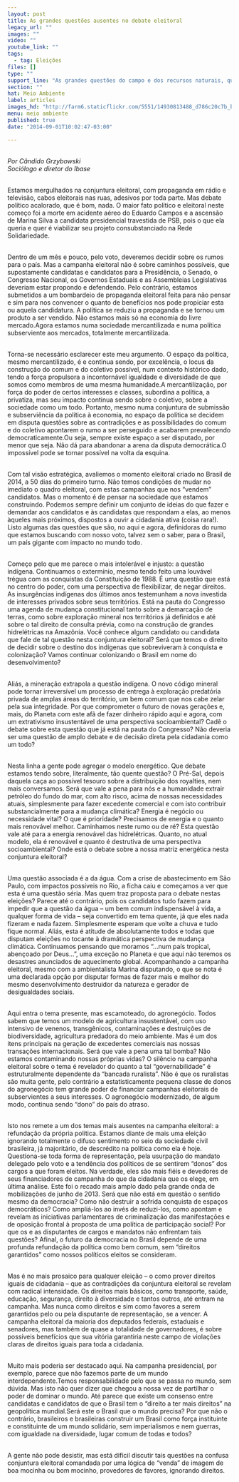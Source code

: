 ```yaml
---
layout: post
title: As grandes questões ausentes no debate eleitoral
legacy_url: ""
images: ""
video: ""
youtube_link: ""
tags:
  - tag: Eleições
files: []
type: ""
support_line: "As grandes questões do campo e dos recursos naturais, que interessam a todo povo, estão ausentes no debate eleitoral."
section: ""
hat: Meio Ambiente
label: articles
images_hd: "http://farm6.staticflickr.com/5551/14930813488_d786c20c7b_b.jpg"
menu: meio ambiente
published: true
date: "2014-09-01T10:02:47-03:00"

---
```

<p><br />
<em>Por C&acirc;ndido Grzybowski<br />
Soci&oacute;logo e diretor do Ibase</em></p>

<p><br />
Estamos mergulhados na conjuntura eleitoral, com propaganda em r&aacute;dio e televis&atilde;o, cabos eleitorais nas ruas, adesivos por toda parte. Mas debate pol&iacute;tico acalorado, que &eacute; bom, nada. O maior fato pol&iacute;tico e eleitoral neste come&ccedil;o foi a morte em acidente a&eacute;reo do Eduardo Campos e a ascens&atilde;o de Marina Silva a candidata presidencial travestida de PSB, pois o que ela queria e quer &eacute; viabilizar seu projeto consubstanciado na Rede Solidariedade.</p>

<p><br />
Dentro de um m&ecirc;s e pouco, pelo voto, deveremos decidir sobre os rumos para o pa&iacute;s. Mas a campanha eleitoral n&atilde;o &eacute; sobre caminhos poss&iacute;veis, que supostamente candidatas e candidatos para a Presid&ecirc;ncia, o Senado, o Congresso Nacional, os Governos Estaduais e as Assembleias Legislativas deveriam estar propondo e defendendo. Pelo contr&aacute;rio, estamos submetidos a um bombardeio de propaganda eleitoral feita para n&atilde;o pensar e sim para nos convencer o quanto de benef&iacute;cios nos pode propiciar esta ou aquela candidatura. A pol&iacute;tica se reduziu a propaganda e se tornou um produto a ser vendido. N&atilde;o estamos mais s&oacute; na economia do livre mercado.Agora estamos numa sociedade mercantilizada e numa pol&iacute;tica subserviente aos mercados, totalmente mercantilizada.</p>

<p><br />
Torna-se necess&aacute;rio esclarecer este meu argumento. O espa&ccedil;o da pol&iacute;tica, mesmo mercantilizado, &eacute; e continua sendo, por excel&ecirc;ncia, o locus da constru&ccedil;&atilde;o do comum e do coletivo poss&iacute;vel, num contexto hist&oacute;rico dado, tendo a for&ccedil;a propulsora a incontorn&aacute;vel igualdade e diversidade de que somos como membros de uma mesma humanidade.A mercantiliza&ccedil;&atilde;o, por for&ccedil;a do poder de certos interesses e classes, subordina a pol&iacute;tica, a privatiza, mas seu impacto continua sendo sobre o coletivo, sobre a sociedade como um todo. Portanto, mesmo numa conjuntura de submiss&atilde;o e subservi&ecirc;ncia da pol&iacute;tica &agrave; economia, no espa&ccedil;o da pol&iacute;tica se decidem em disputa quest&otilde;es sobre as contradi&ccedil;&otilde;es e as possibilidades do comum e do coletivo apontarem o rumo a ser perseguido e acabarem prevalecendo democraticamente.Ou seja, sempre existe espa&ccedil;o a ser disputado, por menor que seja. N&atilde;o d&aacute; para abandonar a arena da disputa democr&aacute;tica.O imposs&iacute;vel pode se tornar poss&iacute;vel na volta da esquina.</p>

<p><br />
Com tal vis&atilde;o estrat&eacute;gica, avaliemos o momento eleitoral criado no Brasil de 2014, a 50 dias do primeiro turno. N&atilde;o temos condi&ccedil;&otilde;es de mudar no imediato o quadro eleitoral, com estas campanhas que nos &ldquo;vendem&rdquo; candidatos. Mas o momento &eacute; de pensar na sociedade que estamos construindo. Podemos sempre definir um conjunto de ideias do que fazer e demandar aos candidatos e &agrave;s candidatas que respondam a elas, ao menos &agrave;queles mais pr&oacute;ximos, dispostos a ouvir a cidadania ativa (coisa rara!). Listo algumas das quest&otilde;es que s&atilde;o, no aqui e agora, definidoras do rumo que estamos buscando com nosso voto, talvez sem o saber, para o Brasil, um pa&iacute;s gigante com impacto no mundo todo.</p>

<p><br />
Come&ccedil;o pelo que me parece o mais intoler&aacute;vel e injusto: a quest&atilde;o ind&iacute;gena. Continuamos o exterm&iacute;nio, mesmo tendo feito uma louv&aacute;vel tr&eacute;gua com as conquistas da Constitui&ccedil;&atilde;o de 1988. &Eacute; uma quest&atilde;o que est&aacute; no centro do poder, com uma perspectiva de flexibilizar, de negar direitos. As insurg&ecirc;ncias ind&iacute;genas dos &uacute;ltimos anos testemunham a nova investida de interesses privados sobre seus territ&oacute;rios. Est&aacute; na pauta do Congresso uma agenda de mudan&ccedil;a constitucional tanto sobre a demarca&ccedil;&atilde;o de terras, como sobre explora&ccedil;&atilde;o mineral nos territ&oacute;rios j&aacute; definidos e at&eacute; sobre o tal direito de consulta pr&eacute;via, como na constru&ccedil;&atilde;o de grandes hidrel&eacute;tricas na Amaz&ocirc;nia. Voc&ecirc; conhece algum candidato ou candidata que fale de tal quest&atilde;o nesta conjuntura eleitoral? Ser&aacute; que temos o direito de decidir sobre o destino dos ind&iacute;genas que sobreviveram &agrave; conquista e coloniza&ccedil;&atilde;o? Vamos continuar colonizando o Brasil em nome do desenvolvimento?</p>

<p><br />
Ali&aacute;s, a minera&ccedil;&atilde;o extrapola a quest&atilde;o ind&iacute;gena. O novo c&oacute;digo mineral pode tornar irrevers&iacute;vel um processo de entrega &agrave; explora&ccedil;&atilde;o predat&oacute;ria privada de amplas &aacute;reas do territ&oacute;rio, um bem comum que nos cabe zelar pela sua integridade. Por que comprometer o futuro de novas gera&ccedil;&otilde;es e, mais, do Planeta com este af&atilde; de fazer dinheiro r&aacute;pido aqui e agora, com um extrativismo insustent&aacute;vel de uma perspectiva socioambiental? Cad&ecirc; o debate sobre esta quest&atilde;o que j&aacute; est&aacute; na pauta do Congresso? N&atilde;o deveria ser uma quest&atilde;o de amplo debate e de decis&atilde;o direta pela cidadania como um todo?</p>

<p><br />
Nesta linha a gente pode agregar o modelo energ&eacute;tico. Que debate estamos tendo sobre, literalmente, t&atilde;o quente quest&atilde;o? O Pr&eacute;-Sal, depois daquela ca&ccedil;a ao poss&iacute;vel tesouro sobre a distribui&ccedil;&atilde;o dos royalties, nem mais conversamos. Ser&aacute; que vale a pena para n&oacute;s e a humanidade extrair petr&oacute;leo do fundo do mar, com alto risco, acima de nossas necessidades atuais, simplesmente para fazer excedente comercial e com isto contribuir substancialmente para a mudan&ccedil;a clim&aacute;tica? Energia &eacute; neg&oacute;cio ou necessidade vital? O que &eacute; prioridade? Precisamos de energia e o quanto mais renov&aacute;vel melhor. Caminhamos neste rumo ou de r&eacute;? Esta quest&atilde;o vale at&eacute; para a energia renov&aacute;vel das hidrel&eacute;tricas. Quanto, no atual modelo, ela &eacute; renov&aacute;vel e quanto &eacute; destrutiva de uma perspectiva socioambiental? Onde est&aacute; o debate sobre a nossa matriz energ&eacute;tica nesta conjuntura eleitoral?</p>

<p><br />
Uma quest&atilde;o associada &eacute; a da &aacute;gua. Com a crise de abastecimento em S&atilde;o Paulo, com impactos poss&iacute;veis no Rio, a ficha caiu e come&ccedil;amos a ver que esta &eacute; uma quest&atilde;o s&eacute;ria. Mas quem traz proposta para o debate nestas elei&ccedil;&otilde;es? Parece at&eacute; o contr&aacute;rio, pois os candidatos tudo fazem para impedir que a quest&atilde;o da &aacute;gua &ndash; um bem comum indispens&aacute;vel &agrave; vida, a qualquer forma de vida &ndash; seja convertido em tema quente, j&aacute; que eles nada fizeram e nada fazem. Simplesmente esperam que volte a chuva e tudo fique normal. Ali&aacute;s, esta &eacute; atitude de absolutamente todos e todas que disputam elei&ccedil;&otilde;es no tocante &agrave; dram&aacute;tica perspectiva de mudan&ccedil;a clim&aacute;tica. Continuamos pensando que moramos &ldquo;&hellip;num pa&iacute;s tropical, aben&ccedil;oado por Deus&hellip;&rdquo;, uma exce&ccedil;&atilde;o no Planeta e que aqui n&atilde;o teremos os desastres anunciados de aquecimento global. Acompanhando a campanha eleitoral, mesmo com a ambientalista Marina disputando, o que se nota &eacute; uma declarada op&ccedil;&atilde;o por disputar formas de fazer mais e melhor do mesmo desenvolvimento destruidor da natureza e gerador de desigualdades sociais.</p>

<p><br />
Aqui entra o tema presente, mas escamoteado, do agroneg&oacute;cio. Todos sabem que temos um modelo de agricultura insustent&aacute;vel, com uso intensivo de venenos, transg&ecirc;nicos, contamina&ccedil;&otilde;es e destrui&ccedil;&otilde;es de biodiversidade, agricultura predadora do meio ambiente. Mas &eacute; um dos itens principais na gera&ccedil;&atilde;o de excedentes comerciais nas nossas transa&ccedil;&otilde;es internacionais. Ser&aacute; que vale a pena uma tal bomba? N&atilde;o estamos contaminando nossas pr&oacute;prias vidas? O sil&ecirc;ncio na campanha eleitoral sobre o tema &eacute; revelador do quanto a tal &ldquo;governabilidade&rdquo; &eacute; estruturalmente dependente da &ldquo;bancada ruralista&rdquo;. N&atilde;o &eacute; que os ruralistas s&atilde;o muita gente, pelo contr&aacute;rio a estatisticamente pequena classe de donos do agroneg&oacute;cio tem grande poder de financiar campanhas eleitorais de subservientes a seus interesses. O agroneg&oacute;cio modernizado, de algum modo, continua sendo &ldquo;dono&rdquo; do pa&iacute;s do atraso.</p>

<p><br />
Isto nos remete a um dos temas mais ausentes na campanha eleitoral: a refunda&ccedil;&atilde;o da pr&oacute;pria pol&iacute;tica. Estamos diante de mais uma elei&ccedil;&atilde;o ignorando totalmente o difuso sentimento no seio da sociedade civil brasileira, j&aacute; majorit&aacute;rio, de descr&eacute;dito na pol&iacute;tica como ela &eacute; hoje. Questiona-se toda forma de representa&ccedil;&atilde;o, pela usurpa&ccedil;&atilde;o do mandato delegado pelo voto e a tend&ecirc;ncia dos pol&iacute;ticos de se sentirem &ldquo;donos&rdquo; dos cargos a que foram eleitos. Na verdade, eles s&atilde;o mais fi&eacute;is e devedores de seus financiadores de campanha do que da cidadania que os elege, em &uacute;ltima an&aacute;lise. Este foi o recado mais amplo dado pela grande onda de mobiliza&ccedil;&otilde;es de junho de 2013. Ser&aacute; que n&atilde;o est&aacute; em quest&atilde;o o sentido mesmo da democracia? Como n&atilde;o destruir a sofrida conquista de espa&ccedil;os democr&aacute;ticos? Como ampli&aacute;-los ao inv&eacute;s de reduzi-los, como apontam e revelam as iniciativas parlamentares de criminaliza&ccedil;&atilde;o das manifesta&ccedil;&otilde;es e de oposi&ccedil;&atilde;o frontal &agrave; proposta de uma pol&iacute;tica de participa&ccedil;&atilde;o social? Por que os e as disputantes de cargos e mandatos n&atilde;o enfrentam tais quest&otilde;es? Afinal, o futuro da democracia no Brasil depende de uma profunda refunda&ccedil;&atilde;o da pol&iacute;tica como bem comum, sem &ldquo;direitos garantidos&rdquo; como nossos pol&iacute;ticos eleitos se consideram.</p>

<p><br />
Mas &eacute; no mais prosaico para qualquer elei&ccedil;&atilde;o &ndash; o como prover direitos iguais de cidadania &ndash; que as contradi&ccedil;&otilde;es da conjuntura eleitoral se revelam com radical intensidade. Os direitos mais b&aacute;sicos, como transporte, sa&uacute;de, educa&ccedil;&atilde;o, seguran&ccedil;a, direito &agrave; diversidade e tantos outros, at&eacute; entram na campanha. Mas nunca como direitos e sim como favores a serem garantidos pelo ou pela disputante de representa&ccedil;&atilde;o, se a vencer. A campanha eleitoral da maioria dos deputados federais, estaduais e senadores, mas tamb&eacute;m de quase a totalidade de governadores, &eacute; sobre poss&iacute;veis benef&iacute;cios que sua vit&oacute;ria garantiria neste campo de viola&ccedil;&otilde;es claras de direitos iguais para toda a cidadania.</p>

<p><br />
Muito mais poderia ser destacado aqui. Na campanha presidencial, por exemplo, parece que n&atilde;o fazemos parte de um mundo interdependente.Temos responsabilidade pelo que se passa no mundo, sem d&uacute;vida. Mas isto n&atilde;o quer dizer que chegou a nossa vez de partilhar o poder de dominar o mundo. At&eacute; parece que existe um consenso entre candidatas e candidatos de que o Brasil tem o &ldquo;direito a ter mais direitos&rdquo; na geopol&iacute;tica mundial.Ser&aacute; este o Brasil que o mundo precisa? Por que n&atilde;o o contr&aacute;rio, brasileiros e brasileiras construir um Brasil como for&ccedil;a instituinte e constituinte de um mundo solid&aacute;rio, sem imperialismos e nem guerras, com igualdade na diversidade, lugar comum de todas e todos?</p>

<p><br />
A gente n&atilde;o pode desistir, mas est&aacute; dif&iacute;cil discutir tais quest&otilde;es na confusa conjuntura eleitoral comandada por uma l&oacute;gica de &ldquo;venda&rdquo; de imagem de boa mocinha ou bom mocinho, provedores de favores, ignorando direitos.</p>

<p>&nbsp;</p>
